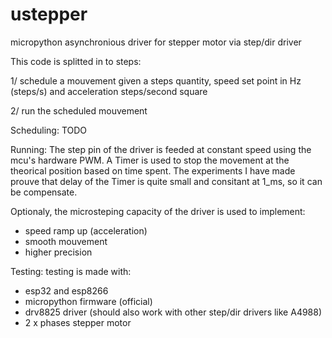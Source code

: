 # ustepper
micropython asynchronious driver for stepper motor via step/dir driver

This code is splitted in to steps:

1/ schedule a mouvement given a steps quantity, speed set point in Hz (steps/s) and acceleration steps/second square

2/ run the scheduled mouvement

Scheduling: TODO

Running:
  The step pin of the driver is feeded at constant speed using the mcu's hardware PWM.
A Timer is used to stop the movement at the theorical position based on time spent.
The experiments I have made prouve that delay of the Timer is quite small and consitant at 1_ms, so it can be compensate.

Optionaly, the microsteping capacity of the driver is used to implement:
- speed ramp up (acceleration)
- smooth mouvement
- higher precision


Testing:
testing is made with:
- esp32 and esp8266
- micropython firmware (official)
- drv8825 driver (should also work with other step/dir drivers like A4988)
- 2 x phases stepper motor


